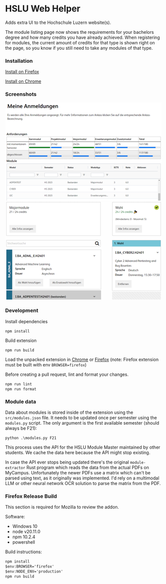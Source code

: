 # HSLU Web Helper

Adds extra UI to the Hochschule Luzern website(s).

The module listing page now shows the requirements for your bachelors degree and how many credits you have already achieved. When registering for modules, the current amount of credits for that type is shown right on the page, so you know if you still need to take any modules of that type.

### Installation

[Install on Firefox](https://github.com/Alainx277/hslu-web-helper/releases/download/0.1.1/hslu_web_helper-0.1.1.xpi)

[Install on Chrome](https://chromewebstore.google.com/detail/hslu-web-helper/jmmmhflieajgaepocgkhdemnaakmedki)

### Screenshots

![a screenshot of the HSLU "Meine Anmeldungen" page](assets/screenshot-modules.png)
![a screenshot of the HSLU module registration page](assets/screenshot-registration.png)

### Development

Install dependencies

```shell
npm install
```

Build extension

```shell
npm run build
```

Load the unpacked extension in [Chrome](https://knowledge.workspace.google.com/kb/load-unpacked-extensions-000005962) or [Firefox](https://extensionworkshop.com/documentation/develop/temporary-installation-in-firefox/) (note: Firefox extension must be built with env `BROWSER=firefox`)

Before creating a pull request, lint and format your changes.

```shell
npm run lint
npm run format
```

### Module data

Data about modules is stored inside of the extension using the `src/modules.json` file. It needs to be updated once per semester using the `modules.py` script. The only argument is the first available semester (should always be F21):

```shell
python .\modules.py F21
```

This process uses the API for the HSLU Module Master maintained by other students. We cache the data here because the API might stop existing.

In case the API ever stops being updated there's the original `module-extractor` Rust program which reads the data from the actual PDFs on MyCampus.
Unfortunately the newer PDFs use a matrix which can't be parsed using text, as it originally was implemented. I'd rely on a multimodal LLM or other neural network OCR solution to parse the matrix from the PDF.

### Firefox Release Build

This section is required for Mozilla to review the addon.

Software:

- Windows 10
- node v20.11.0
- npm 10.2.4
- powershell

Build instructions:

```
npm install
$env:BROWSER='firefox'
$env:NODE_ENV='production'
npm run build
```

